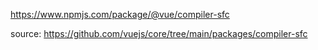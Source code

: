 https://www.npmjs.com/package/@vue/compiler-sfc

source: https://github.com/vuejs/core/tree/main/packages/compiler-sfc